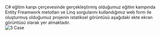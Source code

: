 C# eğitim kanpı çerçevesinde gerçekleştirmiş olduğumuz eğitim kampında Entity Freamwork metotları ve Linq sorgularını kullandığımız web form ile oluşturmuş olduğumuz projenin istatiksel görüntüsü aşağıdaki ekte ekran görüntüsü olarak yer almaktadır.  
![3 Case](https://github.com/user-attachments/assets/0bcc5e72-137a-4d1a-87d0-3079935a9bbf)
